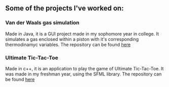 ## Some of the projects I've worked on:

### Van der Waals gas simulation 

Made in Java, it is a GUI project made in my sophomore year in college. It simulates a gas enclosed within a piston with it's corresponding thermodinamyc variables. The repository can be found [here](https://github.com/Harico04/Simulacion-de-gas-de-Van-der-Waals)

### Ultimate Tic-Tac-Toe

Made in c++, it is an application to play the game of Ultimate Tic-Tac-Toe. It was made in my freshman year, using the SFML library. The repository can be found [here](https://github.com/AleSanchezB/Ultimate-tic-tac-toe)
<!--
**Harico04/Harico04** is a ✨ _special_ ✨ repository because its `README.md` (this file) appears on your GitHub profile.

Here are some ideas to get you started:

- 🔭 I’m currently working on ...
- 🌱 I’m currently learning ...
- 👯 I’m looking to collaborate on ...
- 🤔 I’m looking for help with ...
- 💬 Ask me about ...
- 📫 How to reach me: ...
- 😄 Pronouns: ...
- ⚡ Fun fact: ...
-->
